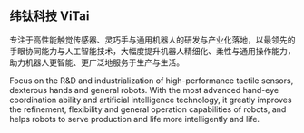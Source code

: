 ## 纬钛科技    ViTai

专注于高性能触觉传感器、灵巧手与通用机器人的研发与产业化落地，以最领先的手眼协同能力与人工智能技术，大幅度提升机器人精细化、柔性与通用操作能力，助力机器人更智能、更广泛地服务于生产与生活。

Focus on the R&D and industrialization of high-performance tactile sensors, dexterous hands and general robots. With the most advanced hand-eye coordination ability and artificial intelligence technology, it greatly improves the refinement, flexibility and general operation capabilities of robots, and helps robots to serve production and life more intelligently and life.
